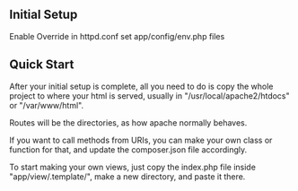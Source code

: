 ## Initial Setup
Enable Override in httpd.conf
set app/config/env.php files
## Quick Start
After your initial setup is complete, all you need to do is copy the whole project to where your html is served, usually in "/usr/local/apache2/htdocs" or "/var/www/html".

Routes will be the directories, as how apache normally behaves.

If you want to call methods from URIs, you can make your own class or function for that, and update the composer.json file accordingly.

To start making your own views, just copy the index.php file inside "app/view/.template/", make a new directory, and paste it there.

